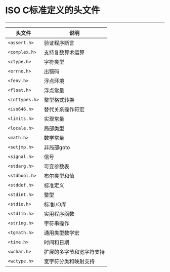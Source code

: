 # ISO C标准定义的头文件
---

| 头文件 | 说明 |
| --- | --- |
| `<assert.h>` | 验证程序断言 |
| `<complex.h>` | 支持复数算术运算 |
| `<ctype.h>` | 字符类型 |
| `<errno.h>` | 出错码 |
| `<fenv.h>` | 浮点环境 |
| `<float.h>` | 浮点常量 |
| `<inttypes.h>` | 整型格式转换 |
| `<iso646.h>` | 替代关系操作符宏 |
| `<limits.h>` | 实现常量 |
| `<locale.h>` | 局部类型 |
| `<math.h>` | 数学常量 |
| `<setjmp.h>` | 非局部goto |
| `<signal.h>` | 信号 |
| `<stdarg.h>` | 可变参数表 |
| `<stdbool.h>` | 布尔类型和值 |
| `<stddef.h>` | 标准定义 |
| `<stdint.h>` | 整型 |
| `<stdio.h>` | 标准I/O库 |
| `<stdlib.h>` | 实用程序函数 |
| `<string.h>` | 字符串操作 |
| `<tgmath.h>` | 通用类型数学宏 |
| `<time.h>` | 时间和日期 |
| `<wchar.h>` | 扩展的多字节和宽字符支持 |
| `<wctype.h>` | 宽字符分类和映射支持 |